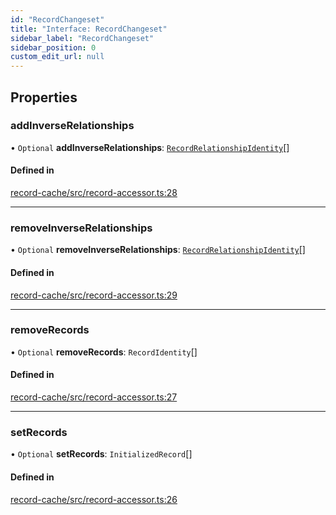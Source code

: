 ```yaml
---
id: "RecordChangeset"
title: "Interface: RecordChangeset"
sidebar_label: "RecordChangeset"
sidebar_position: 0
custom_edit_url: null
---
```


## Properties

### addInverseRelationships

• `Optional` **addInverseRelationships**: [`RecordRelationshipIdentity`](RecordRelationshipIdentity.md)[]

#### Defined in

[record-cache/src/record-accessor.ts:28](https://github.com/orbitjs/orbit/blob/6e0cbd41/packages/@orbit/record-cache/src/record-accessor.ts#L28)

___

### removeInverseRelationships

• `Optional` **removeInverseRelationships**: [`RecordRelationshipIdentity`](RecordRelationshipIdentity.md)[]

#### Defined in

[record-cache/src/record-accessor.ts:29](https://github.com/orbitjs/orbit/blob/6e0cbd41/packages/@orbit/record-cache/src/record-accessor.ts#L29)

___

### removeRecords

• `Optional` **removeRecords**: `RecordIdentity`[]

#### Defined in

[record-cache/src/record-accessor.ts:27](https://github.com/orbitjs/orbit/blob/6e0cbd41/packages/@orbit/record-cache/src/record-accessor.ts#L27)

___

### setRecords

• `Optional` **setRecords**: `InitializedRecord`[]

#### Defined in

[record-cache/src/record-accessor.ts:26](https://github.com/orbitjs/orbit/blob/6e0cbd41/packages/@orbit/record-cache/src/record-accessor.ts#L26)
